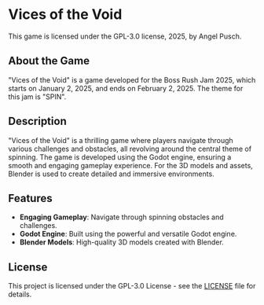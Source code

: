 # Vices of the Void

This game is licensed under the GPL-3.0 license, 2025, by Angel Pusch.

## About the Game

"Vices of the Void" is a game developed for the Boss Rush Jam 2025, which starts on January 2, 2025, and ends on February 2, 2025. The theme for this jam is "SPIN".

## Description

"Vices of the Void" is a thrilling game where players navigate through various challenges and obstacles, all revolving around the central theme of spinning. The game is developed using the Godot engine, ensuring a smooth and engaging gameplay experience. For the 3D models and assets, Blender is used to create detailed and immersive environments.

## Features

- **Engaging Gameplay**: Navigate through spinning obstacles and challenges.
- **Godot Engine**: Built using the powerful and versatile Godot engine.
- **Blender Models**: High-quality 3D models created with Blender.

## License

This project is licensed under the GPL-3.0 License - see the [LICENSE](LICENSE) file for details.